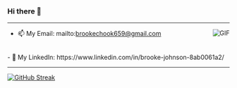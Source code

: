 ### Hi there 👋

---


<img align="right" alt="GIF" src="https://giphy.com/stickers/art-pixel-5xRW2cUKfcyQg" />

 - 📫 My Email: mailto:brookechook659@gmail.com
 <br>
 - 🔗 My LinkedIn: https://www.linkedin.com/in/brooke-johnson-8ab0061a2/
 <br>
 
 ---
 
[![GitHub Streak](https://github-readme-streak-stats.herokuapp.com/?user=oatMilk223&theme=tokyonight)](https://git.io/streak-stats)



